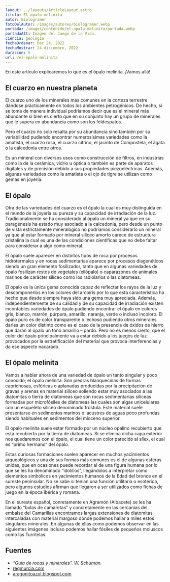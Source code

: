 ```yaml
---
layout: ../layouts/ArticleLayout.astro
titulo: El ópalo melinita
autor: Biologramer
fotoDelAutor: /images/autores/biologramer.webp
portada: /images/contenido/el-opalo-melinita/portada.webp
portadaAlt: Imagen del Juego de la Vida.
ciencia: geología
fechaOrdenar: Dec 24, 2022
fechaMostrar: 24 diciembre, 2022
duracion: 5
url: /el-opalo-melinita
---
```


En este artículo explicaremos lo que es el ópalo melinita. ¡Vamos allá!

## El cuarzo en nuestra planeta

El cuarzo uno de los minerales más comunes en la corteza terrestre dándose prácticamente en todos los ambientes petrogénicos. De hecho, si se toma de manera individual podríamos decir que es el mineral más abundante si bien es cierto que en su conjunto hay un grupo de minerales que le supera en abundancia como son los feldespatos.

Pero el cuarzo no solo resalta por su abundancia sino también por su variabilidad pudiendo encontrar numerosísimas variedades como la amatista, el cuarzo rosa, el cuarzo citrino, el jacinto de Compostela, el ágata o la calcedonia entre otros.

Es un mineral con diversos usos como construcción de filtros, en industrias como la de la cerámica, vidrio u óptica o también es parte de aparatos digitales y de precisión debido a sus propiedades piezoeléctricas. Además, algunas variedades como la amatista o el ojo de tigre se utilizan como gemas en joyería.

## El ópalo

Otra de las variedades del cuarzo es el ópalo la cual es muy distinguida en el mundo de la joyería su pureza y su capacidad de irradiación de la luz. Tradicionalmente se ha considerado al ópalo un mineral ya que en su paragénesis ha estado muy asociado a la calcedonia, pero desde un punto de vista estrictamente mineralógico no podríamos considerarlo un mineral ya que al estar formado por mineral silíceo amorfo carece de estructura cristalina la cual es una de las condiciones científicas que no debe faltar para considerar a algo como mineral.

El ópalo suele aparecer en distintos tipos de roca por procesos hidrotermales y en rocas sedimentarias aparece por procesos diagenéticos siendo un gran elemento fosilizador, tanto que en algunas variedades de ópalo fosilizan restos de vegetales (xilópalo) o caparazones de animales marinos de carácter silíceo como los radiolarios o las diatomeas.

El ópalo es la única gema conocida capaz de reflectar los rayos de la luz y descomponerlos en los colores del arcoíris por lo que esta característica ha hecho que desde siempre haya sido una gema muy apreciada. Además, independientemente de su calidad y de su capacidad de irradiación existen incontables variedades de ópalo pudiendo encontrar el ópalo en colores gris, blanco, marrón, púrpura, amarillo, naranja, verde o incluso incoloro. El ópalo puro es de color transparente o lechoso pudiendo otros minerales darles un color distinto como es el caso de la presencia de óxidos de hierro que darán al ópalo un tono amarillo – pardo. Pero no es menos cierto, que el color del ópalo principalmente va a estar debido a los juegos de luz provocados por la estratificación del material que provoca interferencias y da ese aspecto nacarado.

## El ópalo melinita

Vamos a hablar ahora de una variedad de ópalo un tanto singular y poco conocido; el ópalo melinita. Son piedras blanquecinas de formas caprichosas, esféricas o aplanadas producidas por la precipitación de gravas y arenas en material silíceo soliendo estar muy asociados a las diatomitas o tierra de diatomeas que son rocas sedimentarias silíceas formadas por microfósiles de diatomeas las cuales son algas unicelulares con un esqueleto siliceo denominado frústula. Este material suele presentarse en sedimentos marinos o lacustres de aguas poco profundas siendo habituales en sedimentos del mioceno superior.

El ópalo melinita suele estar formado por un núcleo opalino recubierto que esta recubierto por la tierra de diatomeas. Si se elimina dicha capa exterior nos quedaremos con el ópalo, el cual tiene un color parecido al sílex, el cual es “primo hermano” del ópalo.

Estas curiosas formaciones suelen aparecer en muchos yacimientos arqueológicos y una de sus formas más comunes es el de algunas esferas unidas, que en ocasiones puede recordar al de una figura humana por lo que se les ha denominado “idolillos”, llegándolos a interpretar como elementos simbólicos en yacimientos humanos de la Edad del bronce en el sureste penínsular. No se sabe si tenían una función utilitaria o esotérica, pero algunos estudios afirman que llegaron a ser utilizados como fichas de juego en la época ibérica y romana.

En el sureste español, conretamente en Agramón (Albacete) se les ha llamado “bolas de camaretas” y concretamente en las cercanías del embalse del Camarillas encontramos largas extensiones de diatomitas intercaladas con material margoso donde podemos hallar a miles estos singulares minerales. En algunas de ellas como podemos observar en las siguientes imágenes incluso podemos hallar fósiles de pequeños moluscos como las Turritelas.

## Fuentes

- *“Guía de rocas y minerales”. W. Schuman.*
- [regmurcia.com](regmurcia.com)
- [aragonitoazul.blogspot.com](aragonitoazul.blogspot.com)